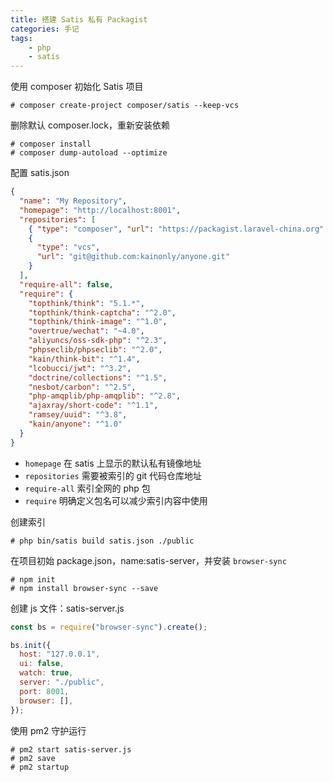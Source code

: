 ```yaml
---
title: 搭建 Satis 私有 Packagist
categories: 手记
tags: 
	- php
	- satis
---
```


使用 composer 初始化 Satis 项目

```shell
# composer create-project composer/satis --keep-vcs
```

删除默认 composer.lock，重新安装依赖

```shell
# composer install
# composer dump-autoload --optimize
```

<!-- more -->

配置 satis.json

```json
{
  "name": "My Repository",
  "homepage": "http://localhost:8001",
  "repositories": [
    { "type": "composer", "url": "https://packagist.laravel-china.org" },
    {
      "type": "vcs",
      "url": "git@github.com:kainonly/anyone.git"
    }
  ],
  "require-all": false,
  "require": {
    "topthink/think": "5.1.*",
    "topthink/think-captcha": "^2.0",
    "topthink/think-image": "^1.0",
    "overtrue/wechat": "~4.0",
    "aliyuncs/oss-sdk-php": "^2.3",
    "phpseclib/phpseclib": "^2.0",
    "kain/think-bit": "^1.4",
    "lcobucci/jwt": "^3.2",
    "doctrine/collections": "^1.5",
    "nesbot/carbon": "^2.5",
    "php-amqplib/php-amqplib": "^2.8",
    "ajaxray/short-code": "^1.1",
    "ramsey/uuid": "^3.8",
    "kain/anyone": "^1.0"
  }
}
```

- `homepage` 在 satis 上显示的默认私有镜像地址
- `repositories` 需要被索引的 git 代码仓库地址
- `require-all` 索引全网的 php 包
- `require` 明确定义包名可以减少索引内容中使用

创建索引

```shell
# php bin/satis build satis.json ./public
```

在项目初始 package.json，name:satis-server，并安装 `browser-sync`

```shell
# npm init
# npm install browser-sync --save
```

创建 js 文件：satis-server.js

```js
const bs = require("browser-sync").create();

bs.init({
  host: "127.0.0.1",
  ui: false,
  watch: true,
  server: "./public",
  port: 8001,
  browser: [],
});
```

使用 pm2 守护运行

```shell
# pm2 start satis-server.js
# pm2 save
# pm2 startup
```
